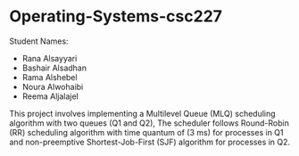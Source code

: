 # Operating-Systems-csc227

Student Names:
- Rana Alsayyari
- Bashair Alsadhan
- Rama Alshebel 
- Noura Alwohaibi
- Reema Aljalajel

This project involves implementing a Multilevel Queue (MLQ) scheduling algorithm with two queues (Q1 and Q2), The scheduler follows Round-Robin (RR) scheduling algorithm with time
quantum of (3 ms) for processes in Q1 and non-preemptive Shortest-Job-First (SJF) algorithm for processes in Q2.
